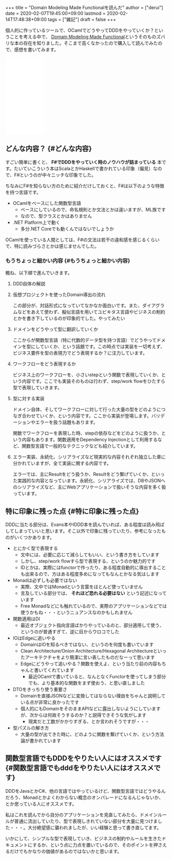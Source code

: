 +++
title = "Domain Modeling Made Functionalを読んだ"
author = ["derui"]
date = 2020-02-07T19:45:00+09:00
lastmod = 2020-02-14T17:48:38+09:00
tags = ["雑記"]
draft = false
+++

個人的に作っているツールで、OCamlでどうやってDDDをやっていくか？ということを考える中で、 [Domain Modeling Made Functional](https://pragprog.com/book/swdddf/domain-modeling-made-functional)というそのものズバリな本の存在を知りました。そこまで高くなかったので購入して読んでみたので、感想を書いてみます。

<iframe style="width:120px;height:240px;" marginwidth="0" marginheight="0" scrolling="no" frameborder="0" src="//rcm-fe.amazon-adsystem.com/e/cm?lt1=\_blank&bc1=000000&IS2=1&bg1=FFFFFF&fc1=000000&lc1=0000FF&t=derui09-22&language=ja\_JP&o=9&p=8&l=as4&m=amazon&f=ifr&ref=as\_ss\_li\_til&asins=1680502549&linkId=05192cc54dff2d67c58d290cad5cdd28"></iframe>

<!--more-->


## どんな内容？ {#どんな内容}

すごい簡単に書くと、 **F#でDDDをやっていく時のノウハウが詰まっている** 本です。たいていこういう本はScalaとかHaskellで書かれている印象（偏見）なので、F#というのが中々ニッチな印象でした。

ちなみにF#を知らない方のために紹介だけしておくと、F#は以下のような特徴を持つ言語です。

-   OCamlをベースにした関数型言語
    -   ベースにしているので、命名規則とか文法とかは違いますが、ML族です
    -   なので、型クラスとかはありません
-   .NET Platform上で動く
    -   多分.NET Coreでも動くんではないでしょうか

OCamlを使っている人間としては、F#の文法は若干の違和感を感じるくらいで、特に読みづらさとかは感じませんでした。


### もうちょっと細かい内容 {#もうちょっと細かい内容}

概ね、以下順で進んでいきます。

1.  DDD自体の解説
2.  仮想プロジェクトを使ったDomain導出の流れ

    この部分が、対話形式になっていてなかなか面白いです。また、ダイアグラムなどをあえて使わず、擬似言語を用いてユビキタス言語やビジネスの制約とかを書き下しているのが印象的でした。やってみたい
3.  ドメインをどうやって型に翻訳していくか

    ここからが関数型言語（特に代数的データ型を持つ言語）でどうやってドメインを型にしていくか、という話題です。この時点では実装を一切考えず、ビジネス要件を型の表現力でどう表現するか？に注力しています。
4.  ワークフローをどう表現するか

    ビジネス上のワークフローを、小さいstepという関数で表現していくか、という内容です。ここでも実装そのものは行わず、step/work flowをひたすら型で表現していきます。

5.  型に対する実装

    ドメイン自体、そしてワークフローに対して行った大量の型をどのようにつなぎ合わせていくか、という内容です。ここから実装が登場します。バリデーションやエラーを扱う話題もあります。

    関数でワークフローを表現した時、stepの依存などをどのように扱うか、という内容もあります。関数適用をDependency Injectionとして利用するなど、関数型言語で一般的なテクニックなども紹介しています。

6.  エラー実装、永続化、シリアライズなど現実的な内容それぞれ独立した章に分かれていますが、全て実装に関する内容です。

    エラーでは、主にResultをどう扱うか、Resultをどう繋げていくか、といった実践的な内容となっています。永続化、シリアライズでは、DBやJSONへのシリアライズなど、主にWebアプリケーションで扱いそうな内容を多く扱っています。


## 特に印象に残った点 {#特に印象に残った点}

DDDに当たる部分は、Evans本やIDDD本を読んでいれば、ある程度は読み飛ばしてしまっていいと思います。そこ以外で印象に残っていたり、参考になったものがいくつかあります。

-   とにかく型で表現する
    -   文中には、必要に応じて減らしてもいい、という書き方をしています
    -   しかし、step/work flowすら型で表現する、というのか魅力的です
    -   IDとかは、実際にはfunctorで作ったり、ある程度自動的に導出することも出来るので、方はある程度多めになってもなんとかなる気はします
-   Monadは必ずしも必要ではない
    -   実際、文中ではMonadという言葉をほとんど使っていません
    -   言及している部分では、 **それほど恐れる必要はない** という記述になっています
    -   Free Monadなどにも触れているので、実際のアプリケーションなどでは使うかもね・・・というニュアンスなのかもしれません
-   関数適用はDI
    -   最近オブジェクト指向言語ばかりやっているのと、部分適用して使う、というのが普通すぎて、逆に目からウロコでした
-   IOはEdgeに追いやる
    -   DomainはIOを知るべきではない、というのを何度も書いています
    -   Clean Architecture/Onion Architecture/Hexagonal Architectureといったアーキテクチャをより簡潔に言い表したものだなーって思います
    -   Edgeにどうやって追いやる？関数を使えよ、という当たり前の内容もちゃんと書いてくれています
        -   最近OCamlで書いていると、なんとなくFunctorを使ってしまう部分でも、より基本的な関数をまず使おう、と思い直しました
-   DTOをきっちり使う重要さ
    -   Domainを直接JSONなどに変換してはならない理由をちゃんと説明している点が非常に良かったです
    -   個人的にもDomainをそのままAPIなどに露出しないようにしていますが、次からは何故そうするのか？と説得できそうな気がします
        -   現実だと工数がかかりすぎる、とか言われそうですが・・・
-   型パズルの解き方
    -   大量の型が出てきた時に、どのように関数を繋げていくか、という方法論が書かれています


## 関数型言語でもDDDをやりたい人にはオススメです {#関数型言語でもdddをやりたい人にはオススメです}

DDDをJavaとかC#、他の言語ではやっているけど、関数型言語ではどうやるんだろう、Monadとかよくわからない概念のオンパレードになるんじゃないか、とか思っている人にオススメです。

私はこれを読んでから自分のアプリケーションを見直してみたら、ドメインルールが普通に流出していたり、型で表現しきれていない部分を大量に見つけました・・・。大分絶望感に襲われましたが、いい経験と思って書き直してます。

いかにして、シンプルな型で表現していき、ビジネスの制約やルールを生きたドキュメントにするか、という点に力点を置いているので、そのポイントを押さえるだけでもかなりの価値があるのではないかと思います。
